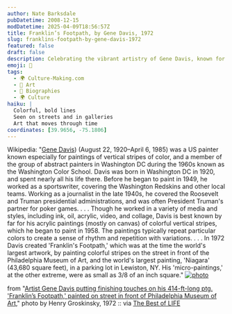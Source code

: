 ```yaml
---
author: Nate Barksdale
pubDatetime: 2008-12-15
modDatetime: 2025-04-09T18:56:57Z
title: Franklin’s Footpath, by Gene Davis, 1972
slug: franklins-footpath-by-gene-davis-1972
featured: false
draft: false
description: Celebrating the vibrant artistry of Gene Davis, known for his iconic striped color paintings.
emoji: 🎨
tags:
  - 🌍 Culture-Making.com
  - 🎨 Art
  - 📖 Biographies
  - 🌍 Culture
haiku: |
  Colorful, bold lines  
  Seen on streets and in galleries  
  Art that moves through time
coordinates: [39.9656, -75.1806]
---
```


Wikipedia: "[Gene Davis](https://www.google.com/search?q=%22Gene%20Davis%22%20en.wikipedia.org)) (August 22, 1920–April 6, 1985) was a US painter known especially for paintings of vertical stripes of color, and a member of the group of abstract painters in Washington DC during the 1960s known as the Washington Color School. Davis was born in Washington DC in 1920, and spent nearly all his life there. Before he began to paint in 1949, he worked as a sportswriter, covering the Washington Redskins and other local teams. Working as a journalist in the late 1940s, he covered the Roosevelt and Truman presidential administrations, and was often President Truman's partner for poker games. . . . Though he worked in a variety of media and styles, including ink, oil, acrylic, video, and collage, Davis is best known by far for his acrylic paintings (mostly on canvas) of colorful vertical stripes, which he began to paint in 1958. The paintings typically repeat particular colors to create a sense of rhythm and repetition with variations. . . . In 1972 Davis created 'Franklin's Footpath,' which was at the time the world's largest artwork, by painting colorful stripes on the street in front of the Philadelphia Museum of Art, and the world's largest painting, 'Niagara' (43,680 square feet), in a parking lot in Lewiston, NY. His 'micro-paintings,' at the other extreme, were as small as 3/8 of an inch square." [![photo](http://culture-making.com/media/philly.jpg)](http://bestoflife.tumblr.com/post/64828218/art-street-ptg-philadelphia-artist-gene-davis)

from "[Artist Gene Davis putting finishing touches on his 414-ft-long ptg. 'Franklin’s Footpath,' painted on street in front of Philadelphia Museum of Art](http://bestoflife.tumblr.com/post/64828218/art-street-ptg-philadelphia-artist-gene-davis)," photo by Henry Groskinsky, 1972 :: via [The Best of LIFE](http://bestoflife.tumblr.com/post/64828218/art-street-ptg-philadelphia-artist-gene-davis)
